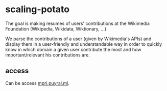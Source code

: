 # scaling-potato

The goal is making resumes of users' contributions at the Wikimedia Foundation (Wikipedia, Wikidata, Wiktionary, ...)

We parse the contributions of a user (given by Wikimedia's APIs) and display them in a user-friendly and understandable way in order to quickly know in which domain a given user contribute the most and how important/relevant his contributions are. 

## access
Can be access [mpri.puyral.ml](mpri.puyral.ml).